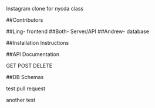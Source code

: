 Instagram clone for nycda class

##Contributors

##Ling- frontend
##Both- Server/API
##Andrew- database

##Installation Instructions


##API Documentation

GET
POST
DELETE

##DB Schemas


test pull request

another test

